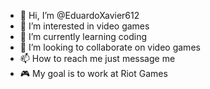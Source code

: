 - 👋 Hi, I’m @EduardoXavier612
- 👀 I’m interested in video games
- 🌱 I’m currently learning coding
- 💞️ I’m looking to collaborate on video games
- 📫 How to reach me just message me
- 🎮 My goal is to work at Riot Games
<!---
EduardoXavier612/EduardoXavier612 is a ✨ special ✨ repository because its `README.md` (this file) appears on your GitHub profile.
You can click the Preview link to take a look at your changes.
--->
